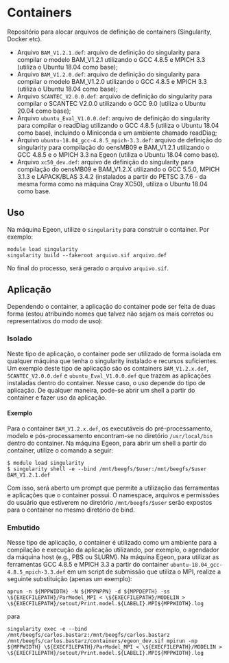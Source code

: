 # Containers

Repositório para alocar arquivos de definição de containers (Singularity, Docker etc).

* Arquivo `BAM_V1.2.1.def`: arquivo de definição do singularity para compilar o modelo BAM_V1.2.1 utilizando o GCC 4.8.5 e MPICH 3.3 (utiliza o Ubuntu 18.04 como base);
* Arquivo `BAM_V1.2.0.def`: arquivo de definição do singularity para compilar o modelo BAM_V1.2.0 utilizando o GCC 4.8.5 e MPICH 3.3 (utiliza o Ubuntu 18.04 como base);
* Arquivo `SCANTEC_V2.0.0.def`: arquivo de definição do singularity para compilar o SCANTEC V2.0.0 utilizando o GCC 9.0 (utiliza o Ubuntu 20.04 como base);
* Arquivo `ubuntu_Eval_V1.0.0.def`: arquivo de definição do singularity para compilar o readDiag utilizando o GCC 4.8.5 (utiliza o Ubuntu 18.04 como base), incluindo o Miniconda e um ambiente chamado readDiag;
* Arquivo `ubuntu-18.04_gcc-4.8.5_mpich-3.3.def`: arquivo de definição do singularity para compilação do oensMB09 e BAM_V1.2.1 utilizando o GCC 4.8.5 e o MPICH 3.3 na Egeon (utiliza o Ubuntu 18.04 como base).
* Arquivo `xc50_dev.def`: arquivo de definição do singularity para compilação do oensMB09 e BAM_V1.2.X utilizando o GCC 5.5.0, MPICH 3.1.3 e LAPACK/BLAS 3.4.2 (instalados a partir do PETSC 3.7.6 - da mesma forma como na máquina Cray XC50), utiliza o Ubuntu 18.04 como base.

## Uso

Na máquina Egeon, utilize o `singularity` para construir o container. Por exemplo:

```
module load singularity
singularity build --fakeroot arquivo.sif arquivo.def
```

No final do processo, será gerado o arquivo `arquivo.sif`.

## Aplicação

Dependendo o container, a aplicação do container pode ser feita de duas forma (estou atribuindo nomes que talvez não sejam os mais corretos ou representativos do modo de uso):

### Isolado

Neste tipo de aplicação, o container pode ser utilizado de forma isolada em qualquer máquina que tenha o singularity instalado e recursos suficientes. Um exemplo deste tipo de aplicação são os containers `BAM_V1.2.x.def`, `SCANTEC_V2.0.0.def` e `ubuntu_Eval_V1.0.0.def` que trazem as aplicações instaladas dentro do container. Nesse caso, o uso depende do tipo de aplicação. De qualquer maneira, pode-se abrir um shell a partir do container e fazer uso da aplicação.

#### Exemplo

Para o container `BAM_V1.2.x.def`, os executáveis do pré-processamento, modelo e pós-processamento encontram-se no diretório `/usr/local/bin` dentro do container. Na máquina Egeon, para abrir um shell a partir do container, utilize o comando a seguir:

```
$ module load singularity
$ singularity shell -e --bind /mnt/beegfs/$user:/mnt/beegfs/$user BAM_V1.2.1.def
```

Com isso, será aberto um prompt que permite a utilização das ferramentas e aplicações que o container possui. O namespace, arquivos e permissões do usuário que estiverem no diretório `/mnt/beegfs/$user` serão expostos para o container no mesmo diretório de bind.

### Embutido 

Nesse tipo de aplicação, o container é utilizado como um ambiente para a compilação e execução da aplicação utilizando, por exemplo, o agendador da máquina host (e.g., PBS ou SLURM). Na máquina Egeon, para utilizar as ferramentas GCC 4.8.5 e MPICH 3.3 a partir do container `ubuntu-18.04_gcc-4.8.5_mpich-3.3.def` em um script de submissão que utiliza o MPI, realize a seguinte substituição (apenas um exemplo):

```
aprun -n ${MPPWIDTH} -N ${MPPNPPN} -d ${MPPDEPTH} -ss \${EXECFILEPATH}/ParModel_MPI < \${EXECFILEPATH}/MODELIN > \${EXECFILEPATH}/setout/Print.model.${LABELI}.MPI${MPPWIDTH}.log
```

para

```
singularity exec -e --bind /mnt/beegfs/carlos.bastarz:/mnt/beegfs/carlos.bastarz /mnt/beegfs/carlos.bastarz/containers/egeon_dev.sif mpirun -np ${MPPWIDTH} \${EXECFILEPATH}/ParModel_MPI < \${EXECFILEPATH}/MODELIN > \${EXECFILEPATH}/setout/Print.model.${LABELI}.MPI${MPPWIDTH}.log
```
